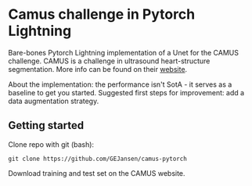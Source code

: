 # Camus challenge in Pytorch Lightning
Bare-bones Pytorch Lightning implementation of a Unet for the CAMUS challenge.
CAMUS is a challenge in ultrasound heart-structure segmentation. More info can be found on their [website](https://www.creatis.insa-lyon.fr/Challenge/camus/index.html).

About the implementation: the performance isn't SotA - it serves as a baseline to get you started.
Suggested first steps for improvement: add a data augmentation strategy.

## Getting started

Clone repo with git (bash):

```git clone https://github.com/GEJansen/camus-pytorch```

Download training and test set on the CAMUS website.
